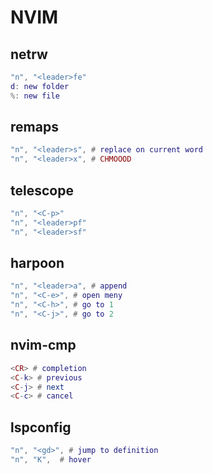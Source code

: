 # NVIM

## netrw

```lua
"n", "<leader>fe"
d: new folder
%: new file
```

## remaps

```lua
"n", "<leader>s", # replace on current word
"n", "<leader>x", # CHMOOOD
```

## telescope

```lua
"n", "<C-p>"
"n", "<leader>pf"
"n", "<leader>sf"
```

## harpoon

```lua
"n", "<leader>a", # append
"n", "<C-e>", # open meny
"n", "<C-h>", # go to 1
"n", "<C-j>", # go to 2
```

## nvim-cmp

```lua
<CR> # completion
<C-k> # previous
<C-j> # next
<C-c> # cancel
```

## lspconfig

```lua
"n", "<gd>", # jump to definition
"n", "K",  # hover
```
